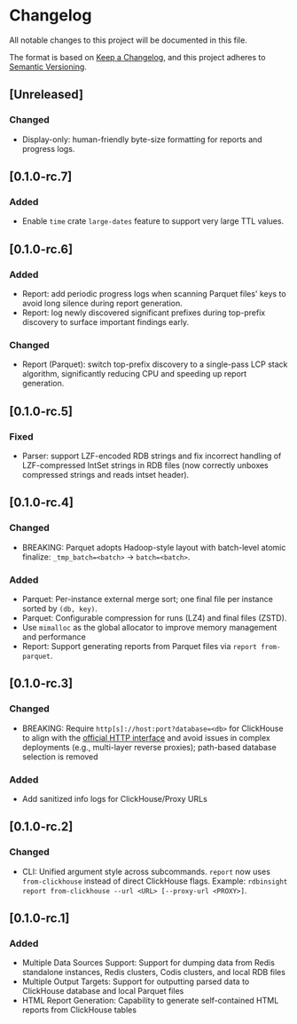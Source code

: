 # Changelog

All notable changes to this project will be documented in this file.

The format is based on [Keep a Changelog](https://keepachangelog.com/en/1.1.0/),
and this project adheres to [Semantic Versioning](https://semver.org/spec/v2.0.0.html).

## [Unreleased]

### Changed

- Display-only: human-friendly byte-size formatting for reports and progress logs.

## [0.1.0-rc.7]

### Added

- Enable `time` crate `large-dates` feature to support very large TTL values.

## [0.1.0-rc.6]

### Added

- Report: add periodic progress logs when scanning Parquet files' keys to avoid long silence during report generation.
- Report: log newly discovered significant prefixes during top-prefix discovery to surface important findings early.

### Changed

- Report (Parquet): switch top-prefix discovery to a single-pass LCP stack algorithm, significantly reducing CPU and speeding up report generation.

## [0.1.0-rc.5]

### Fixed

- Parser: support LZF-encoded RDB strings and fix incorrect handling of LZF-compressed IntSet strings in RDB files (now correctly unboxes compressed strings and reads intset header).

## [0.1.0-rc.4]

### Changed

- BREAKING: Parquet adopts Hadoop-style layout with batch-level atomic finalize: `_tmp_batch=<batch>` → `batch=<batch>`.

### Added

- Parquet: Per-instance external merge sort; one final file per instance sorted by `(db, key)`.
- Parquet: Configurable compression for runs (LZ4) and final files (ZSTD).
- Use `mimalloc` as the global allocator to improve memory management and performance
- Report: Support generating reports from Parquet files via `report from-parquet`.

## [0.1.0-rc.3]

### Changed

- BREAKING: Require `http[s]://host:port?database=<db>` for ClickHouse to align with the [official HTTP interface](https://clickhouse.com/docs/interfaces/http) and avoid issues in complex deployments (e.g., multi-layer reverse proxies); path-based database selection is removed

### Added

- Add sanitized info logs for ClickHouse/Proxy URLs

## [0.1.0-rc.2]

### Changed

- CLI: Unified argument style across subcommands. `report` now uses `from-clickhouse` instead of direct ClickHouse flags. Example: `rdbinsight report from-clickhouse --url <URL> [--proxy-url <PROXY>]`.

## [0.1.0-rc.1]

### Added

- Multiple Data Sources Support: Support for dumping data from Redis standalone instances, Redis clusters, Codis clusters, and local RDB files
- Multiple Output Targets: Support for outputting parsed data to ClickHouse database and local Parquet files
- HTML Report Generation: Capability to generate self-contained HTML reports from ClickHouse tables
